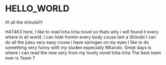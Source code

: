# HELLO_WORLD

Hi all the shinobi!!!

H4T4K3 here, I like to read Icha Icha novel so thats why i will found it every where in all world.
I can hide fromm every body couse iam a Shinobi
I can do all the jutsu very easy couse i have saringan on my eyes
I like to do something very funny with my studen especially NKaruto.
Great days is where i can read the new sery from my lovely novel Icha Icha
The best team ever is Team 7
